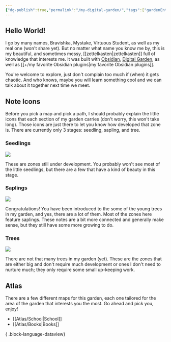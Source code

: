 ```yaml
---
{"dg-publish":true,"permalink":"/my-digital-garden/","tags":["gardenEntry"],"noteIcon":""}
---
```


## Hello World!
I go by many names, Bravishka, Mystake, Virtuous Student, as well as my real one (won't share yet). But no matter what name you know me by, this is my beautiful, and sometimes messy, [[zettelkasten\|zettelkasten]] full of knowledge that interests me. It was built with [Obsidian](https://obsidian.md/), [Digital Garden](https://github.com/oleeskild/obsidian-digital-garden), as well as [[+/my favorite Obsidian plugins\|my favorite Obsidian plugins]].

You're welcome to explore, just don't complain too much if (when) it gets chaotic. And who knows, maybe you will learn something cool and we can talk about it together next time we meet.
## Note Icons
Before you pick a map and pick a path, I should probably explain the little icons that each section of my garden carries (don't worry, this won't take long). Those icons are just there to let you know how developed that zone is. There are currently only 3 stages: seedling, sapling, and tree.
### Seedlings
![](/img/tree-1.svg)

These are zones still under development. You probably won't see most of the little seedlings, but there are a few that have a kind of beauty in this stage.

### Saplings
![](/img/tree-2.svg)

Congratulations! You have been introduced to the some of the young trees in my garden, and yes, there are a lot of them. Most of the zones here feature saplings. These notes are a bit more connected and generally make sense, but they still have some more growing to do.
### Trees
![](/img/tree-3.svg)

There are not that many trees in my garden (yet). These are the zones that are either big and don't require much development or ones I don't need to nurture much; they only require some small up-keeping work.

## Atlas
There are a few different maps for this garden, each one tailored for the area of the garden that interests you the most. Go ahead and pick you, enjoy!

- [[Atlas/School\|School]]
- [[Atlas/Books\|Books]]

{ .block-language-dataview}
